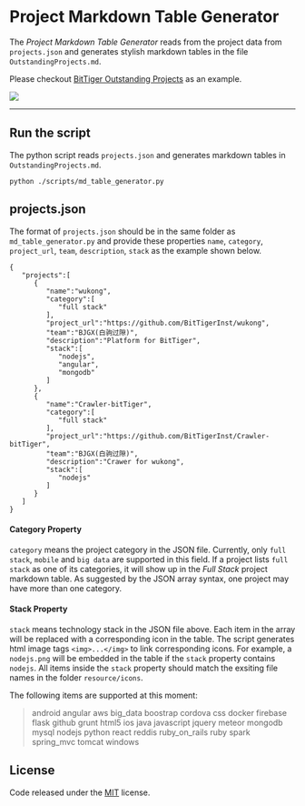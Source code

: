 # Project Markdown Table Generator

The *Project Markdown Table Generator* reads from the project data from `projects.json` and generates stylish markdown tables in the file `OutstandingProjects.md`. 

Please checkout [BitTiger Outstanding Projects](https://github.com/hackjustu/BitTigerGithubManagmentDraft/blob/master/OutstandingProjects.md) as an example.

![](https://github.com/hackjustu/BitTigerGithubManagmentDraft/blob/master/resource/screenshot.png)

---

## Run the script

The python script reads `projects.json` and generates markdown tables in `OutstandingProjects.md`.
```
python ./scripts/md_table_generator.py
```

## projects.json

The format of `projects.json` should be in the same folder as `md_table_generator.py` and provide these properties `name`, `category`, `project_url`, `team`, `description`, `stack` as the example shown below.

```
{
   "projects":[
      {
         "name":"wukong",
         "category":[
            "full stack"
         ],
         "project_url":"https://github.com/BitTigerInst/wukong",
         "team":"BJGX(白驹过隙)",
         "description":"Platform for BitTiger",
         "stack":[
            "nodejs",
            "angular",
            "mongodb"
         ]
      },
      {
         "name":"Crawler-bitTiger",
         "category":[
            "full stack"
         ],
         "project_url":"https://github.com/BitTigerInst/Crawler-bitTiger",
         "team":"BJGX(白驹过隙)",
         "description":"Crawer for wukong",
         "stack":[
            "nodejs"
         ]
      }
   ]
}
```
#### Category Property

`category` means the project category in the JSON file. Currently, only `full stack`, `mobile` and `big data` are supported in this field. If a project lists `full stack` as one of its categories, it will show up in the *Full Stack* project markdown table. As suggested by the JSON array syntax, one project may have more than one category.


#### Stack Property

`stack` means technology stack in the JSON file above. Each item in the array will be replaced with a corresponding icon in the table. The script generates html image tags `<img>...</img>` to link corresponding icons. For example, a `nodejs.png` will be embedded in the table if the `stack` property contains `nodejs`. All items inside the `stack` property should match the exsiting file names in the folder `resource/icons`.

The following items are supported at this moment:

>android
angular
aws
big\_data
boostrap
cordova
css
docker
firebase
flask
github
grunt
html5
ios
java
javascript
jquery
meteor
mongodb
mysql
nodejs
python
react
reddis
ruby\_on\_rails
ruby
spark
spring\_mvc
tomcat
windows

## License
Code released under the [MIT](https://opensource.org/licenses/MIT) license.

